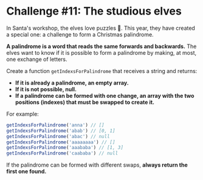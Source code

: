 # Challenge #11: The studious elves

In Santa's workshop, the elves love puzzles 🧠. This year, they have created a special one: a challenge to form a Christmas palindrome.

**A palindrome is a word that reads the same forwards and backwards.** The elves want to know if it is possible to form a palindrome by making, at most, one exchange of letters.

Create a function `getIndexsForPalindrome` that receives a string and returns:

- **If it is already a palindrome, an empty array.**
- **If it is not possible, null.**
- **If a palindrome can be formed with one change, an array with the two positions (indexes) that must be swapped to create it.**

For example:

```js
getIndexsForPalindrome('anna') // []
getIndexsForPalindrome('abab') // [0, 1]
getIndexsForPalindrome('abac') // null
getIndexsForPalindrome('aaaaaaaa') // []
getIndexsForPalindrome('aaababa') // [1, 3]
getIndexsForPalindrome('caababa') // null
```

If the palindrome can be formed with different swaps, **always return the first one found.**
